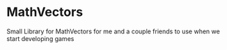 # MathVectors
Small Library for MathVectors for me and a couple friends to use when we start developing games
